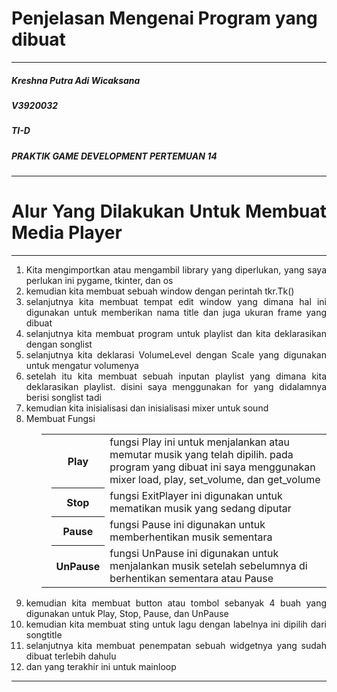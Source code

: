 <h1>Penjelasan Mengenai Program yang dibuat</h1>
<hr>
<h5>Kreshna Putra Adi Wicaksana</h5>
<h5>V3920032</h5>
<h5>TI-D</h5>
<h5>PRAKTIK GAME DEVELOPMENT PERTEMUAN 14</h5>
<hr>

<div style="text-align:justify">
  <h1><span>Alur Yang Dilakukan Untuk Membuat Media Player</span></h1>
  <hr>
  <ol>
    <li>Kita mengimportkan atau mengambil library yang diperlukan, yang saya perlukan ini pygame, tkinter, dan os</li>
    <li>kemudian kita membuat sebuah window dengan perintah tkr.Tk()</li>
    <li>selanjutnya kita membuat tempat edit window yang dimana hal ini digunakan untuk memberikan nama title dan juga ukuran frame yang dibuat</li>
    <li>selanjutnya kita membuat program untuk playlist dan kita deklarasikan dengan songlist</li>
    <li>selanjutnya kita deklarasi VolumeLevel dengan Scale yang digunakan untuk mengatur volumenya</li>
    <li>setelah itu kita membuat sebuah inputan playlist yang dimana kita deklarasikan playlist. disini saya menggunakan for yang didalamnya berisi songlist tadi</li>
    <li>kemudian kita inisialisasi dan inisialisasi mixer untuk sound</li>
    <li>Membuat Fungsi</li>
      <ul>
        <table style="width:100%">
          <tr>
            <td>
              <th>Play</th>
              <td>fungsi Play ini untuk menjalankan atau memutar musik yang telah dipilih. pada program yang dibuat ini saya menggunakan mixer load, play, set_volume, dan get_volume</td>
            </td>
          </tr>
          <tr>
            <td>
              <th>Stop</th>
              <td>fungsi ExitPlayer ini digunakan untuk mematikan musik yang sedang diputar</td>
            </td>
          </tr>
          <tr>
            <td>
              <th>Pause</th>
              <td>fungsi Pause ini digunakan untuk memberhentikan musik sementara</td>
            </td>
          </tr>
          <tr>
            <td>
              <th>UnPause</th>
              <td>fungsi UnPause ini digunakan untuk menjalankan musik setelah sebelumnya di berhentikan sementara atau Pause</td>
            </td>
          </tr>
        </table>
      </ul>
    <li>kemudian kita membuat button atau tombol sebanyak 4 buah yang digunakan untuk Play, Stop, Pause, dan UnPause</li>
    <li>kemudian kita membuat sting untuk lagu dengan labelnya ini dipilih dari songtitle</li>
    <li>selanjutnya kita membuat penempatan sebuah widgetnya yang sudah dibuat terlebih dahulu</li>
    <li>dan yang terakhir ini untuk mainloop</li>
  </ol>
</div>
<hr>
